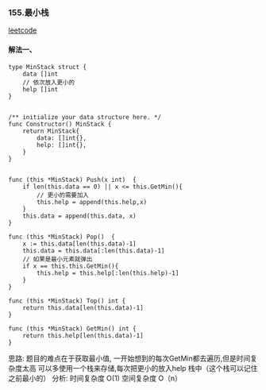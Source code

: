 ### 155.最小栈

[leetcode](https://leetcode-cn.com/problems/min-stack)
#### 解法一、
```
type MinStack struct {
	data []int
	// 依次放入更小的
	help []int
}


/** initialize your data structure here. */
func Constructor() MinStack {
    return MinStack{
		data: []int{},
		help: []int{},
	}
}


func (this *MinStack) Push(x int)  {
    if len(this.data == 0) || x <= this.GetMin(){
		// 更小的需要加入
		this.help = append(this.help,x)
	}
	this.data = append(this.data, x)
}

func (this *MinStack) Pop()  {
	x := this.data[len(this.data)-1]
	this.data = this.data[:len(this.data)-1]
	// 如果是最小元素就弹出
	if x == this.this.GetMin(){
		this.help = this.help[:len(this.help)-1]
	}
}

func (this *MinStack) Top() int {
    return this.data[len(this.data)-1]
}

func (this *MinStack) GetMin() int {
	return this.help[len(this.data)-1]
}
```

思路: 题目的难点在于获取最小值, 一开始想到的每次GetMin都去遍历,但是时间复杂度太高
可以多使用一个栈来存储,每次把更小的放入help 栈中（这个栈可以记住之前最小的）
分析: 时间复杂度 O(1) 空间复杂度 O（n）

